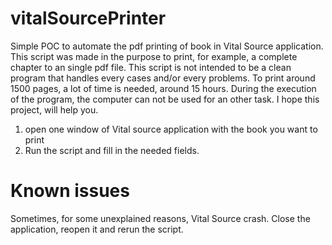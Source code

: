 # vitalSourcePrinter

Simple POC to automate the pdf printing of book in Vital Source application. This script was made in the purpose to print, for example, a complete chapter to an single pdf file. 
This script is not intended to be a clean program that handles every cases and/or every problems. 
To print around 1500 pages, a lot of time is needed, around 15 hours. During the execution of the program, the computer can not be used for an other task. 
I hope this project, will help you. 

1. open one window of Vital source application with the book you want to print
2. Run the script and fill in the needed fields. 

# Known issues
Sometimes, for some unexplained reasons, Vital Source crash. Close the application, reopen it and rerun the script. 
